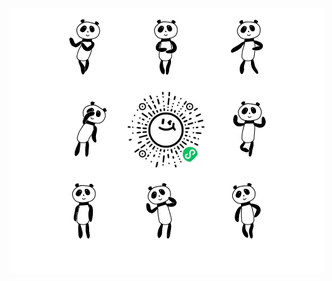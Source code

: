<div style="padding: 0;margin: 0;background-color: #fff;color: #fff;">
    <p align="center" style="padding: 0;margin: 0;">
        <img src="docs/c9c6dfed-b96c-11e4-a802-0aaa78deedf9.gif" width="128" height="128" style="padding: 0;margin: 0;"/>
        <img src="docs/c9c6efdd-b96c-11e4-a802-0aaa78deedf9.gif" width="128" height="128" style="padding: 0;margin: 0;"/>
        <img src="docs/c9c65aac-b96c-11e4-a802-0aaa78deedf9.gif" width="128" height="128" style="padding: 0;margin: 0;"/>
    </p>
    <p align="center" style="padding: 0;margin: 0;">
        <img src="docs/c9c651ae-b96c-11e4-a802-0aaa78deedf9.gif" width="128" height="128" style="padding: 0;margin: 0;"/>
        <img src="docs/huadong.png" width="128" height="128" style="padding: 0;margin: 0;"/>
        <img src="docs/c9c74151-b96c-11e4-a802-0aaa78deedf9.gif" width="128" height="128" style="padding: 0;margin: 0;"/>
    </p>
    <p align="center" style="padding: 0;margin: 0;">
        <img src="docs/c9cbeca5-b96c-11e4-a802-0aaa78deedf9.gif" width="128" height="128" style="padding: 0;margin: 0;"/>
        <img src="docs/c9cd46a9-b96c-11e4-a802-0aaa78deedf9.gif" width="128" height="128" style="padding: 0;margin: 0;"/>
        <img src="docs/c9cd48df-b96c-11e4-a802-0aaa78deedf9.gif" width="128" height="128" style="padding: 0;margin: 0;"/>
    </p>
    <p align="center">
        Bring children's drawings to life, by animating characters to move around!
    </p>
</div>